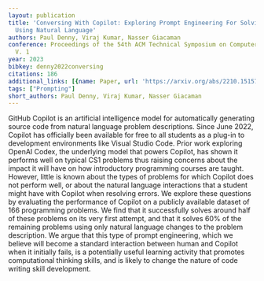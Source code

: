 ```yaml
---
layout: publication
title: 'Conversing With Copilot: Exploring Prompt Engineering For Solving CS1 Problems
  Using Natural Language'
authors: Paul Denny, Viraj Kumar, Nasser Giacaman
conference: Proceedings of the 54th ACM Technical Symposium on Computer Science Education
  V. 1
year: 2023
bibkey: denny2022conversing
citations: 186
additional_links: [{name: Paper, url: 'https://arxiv.org/abs/2210.15157'}]
tags: ["Prompting"]
short_authors: Paul Denny, Viraj Kumar, Nasser Giacaman
---
```

GitHub Copilot is an artificial intelligence model for automatically
generating source code from natural language problem descriptions. Since June
2022, Copilot has officially been available for free to all students as a
plug-in to development environments like Visual Studio Code. Prior work
exploring OpenAI Codex, the underlying model that powers Copilot, has shown it
performs well on typical CS1 problems thus raising concerns about the impact it
will have on how introductory programming courses are taught. However, little
is known about the types of problems for which Copilot does not perform well,
or about the natural language interactions that a student might have with
Copilot when resolving errors. We explore these questions by evaluating the
performance of Copilot on a publicly available dataset of 166 programming
problems. We find that it successfully solves around half of these problems on
its very first attempt, and that it solves 60% of the remaining problems using
only natural language changes to the problem description. We argue that this
type of prompt engineering, which we believe will become a standard interaction
between human and Copilot when it initially fails, is a potentially useful
learning activity that promotes computational thinking skills, and is likely to
change the nature of code writing skill development.